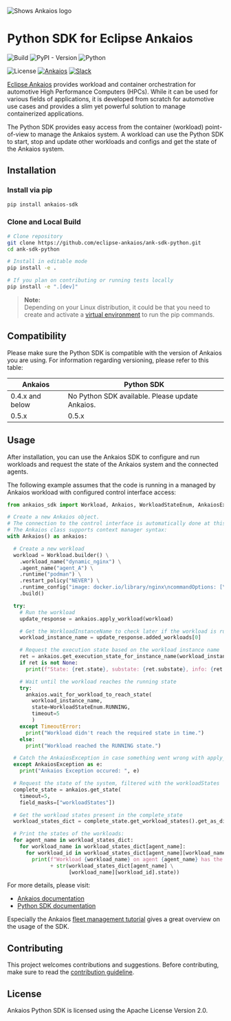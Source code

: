 <picture style="padding-bottom: 1em;">
  <source media="(prefers-color-scheme: dark)" srcset="https://raw.githubusercontent.com/eclipse-ankaios/ankaios/refs/heads/main/logo/Ankaios__logo_for_dark_bgrd_clipped.png">
  <source media="(prefers-color-scheme: light)" srcset="https://raw.githubusercontent.com/eclipse-ankaios/ankaios/refs/heads/main/logo/Ankaios__logo_for_light_bgrd_clipped.png">
  <img alt="Shows Ankaios logo" src="https://raw.githubusercontent.com/eclipse-ankaios/ankaios/refs/heads/main/logo/Ankaios__logo_for_light_bgrd_clipped.png">
</picture>

# Python SDK for Eclipse Ankaios

![Build](https://github.com/eclipse-ankaios/ank-sdk-python/actions/workflows/build.yml/badge.svg?job=build)
![PyPI - Version](https://img.shields.io/pypi/v/ankaios_sdk)
![Python](https://img.shields.io/badge/python-3.9%20|%203.10%20|%203.11%20|%203.12%20|%203.13-blue)

![License](https://img.shields.io/badge/license-Apache%202.0-blue)
[![Ankaios](https://img.shields.io/badge/main_project-repo-blue)](https://github.com/eclipse-ankaios/ankaios)
[![Slack](https://img.shields.io/badge/slack-join-blue?logo=slack)](https://join.slack.com/t/ankaios/shared_invite/zt-2inyhbehh-iVp3YZD09VIgybv8D1gDpQ)

[Eclipse Ankaios](https://github.com/eclipse-ankaios/ankaios) provides workload and container orchestration for automotive
High Performance Computers (HPCs). While it can be used for various fields of
applications, it is developed from scratch for automotive use cases and provides
a slim yet powerful solution to manage containerized applications.

The Python SDK provides easy access from the container (workload) point-of-view
to manage the Ankaios system. A workload can use the Python SDK to start, stop and
update other workloads and configs and get the state of the Ankaios system.

## Installation

### Install via pip

```sh
pip install ankaios-sdk
```

### Clone and Local Build

```sh
# Clone repository
git clone https://github.com/eclipse-ankaios/ank-sdk-python.git
cd ank-sdk-python

# Install in editable mode
pip install -e .

# If you plan on contributing or running tests locally
pip install -e ".[dev]"
```

> **Note:**  
> Depending on your Linux distribution, it could be that you need to create and activate a [virtual environment](https://docs.python.org/3/library/venv.html) to run the pip commands.

## Compatibility

Please make sure the Python SDK is compatible with the version of Ankaios you are using. For information regarding versioning, please refer to this table:

| Ankaios    | Python SDK |
| -------- | ------- |
| 0.4.x and below | No Python SDK available. Please update Ankaios. |
| 0.5.x | 0.5.x     |

## Usage

After installation, you can use the Ankaios SDK to configure and run workloads and request
the state of the Ankaios system and the connected agents.

The following example assumes that the code is running in a managed by
Ankaios workload with configured control interface access:

```python
from ankaios_sdk import Workload, Ankaios, WorkloadStateEnum, AnkaiosException

# Create a new Ankaios object.
# The connection to the control interface is automatically done at this step.
# The Ankaios class supports context manager syntax:
with Ankaios() as ankaios:

  # Create a new workload
  workload = Workload.builder() \
    .workload_name("dynamic_nginx") \
    .agent_name("agent_A") \
    .runtime("podman") \
    .restart_policy("NEVER") \
    .runtime_config("image: docker.io/library/nginx\ncommandOptions: [\"-p\", \"8080:80\"]") \
    .build()

  try:
    # Run the workload
    update_response = ankaios.apply_workload(workload)

    # Get the WorkloadInstanceName to check later if the workload is running
    workload_instance_name = update_response.added_workloads[0]

    # Request the execution state based on the workload instance name
    ret = ankaios.get_execution_state_for_instance_name(workload_instance_name)
    if ret is not None:
      print(f"State: {ret.state}, substate: {ret.substate}, info: {ret.additional_info}")

    # Wait until the workload reaches the running state
    try:
      ankaios.wait_for_workload_to_reach_state(
        workload_instance_name,
        state=WorkloadStateEnum.RUNNING,
        timeout=5
        )
    except TimeoutError:
      print("Workload didn't reach the required state in time.")
    else:
      print("Workload reached the RUNNING state.")

  # Catch the AnkaiosException in case something went wrong with apply_workload
  except AnkaiosException as e:
    print("Ankaios Exception occured: ", e)

  # Request the state of the system, filtered with the workloadStates
  complete_state = ankaios.get_state(
    timeout=5,
    field_masks=["workloadStates"])

  # Get the workload states present in the complete_state
  workload_states_dict = complete_state.get_workload_states().get_as_dict()

  # Print the states of the workloads:
  for agent_name in workload_states_dict:
    for workload_name in workload_states_dict[agent_name]:
      for workload_id in workload_states_dict[agent_name][workload_name]:
        print(f"Workload {workload_name} on agent {agent_name} has the state "
              + str(workload_states_dict[agent_name] \
                    [workload_name][workload_id].state))
```

For more details, please visit:
* [Ankaios documentation](https://eclipse-ankaios.github.io/ankaios/latest/)
* [Python SDK documentation](https://eclipse-ankaios.github.io/ank-sdk-python/)

Especially the Ankaios [fleet management tutorial](https://eclipse-ankaios.github.io/ankaios/latest/usage/tutorial-fleet-management/) gives a great overview on the usage of the SDK.

## Contributing

This project welcomes contributions and suggestions. Before contributing, make sure to read the
[contribution guideline](https://github.com/eclipse-ankaios/ank-sdk-python/blob/main/CONTRIBUTING.md).

## License

Ankaios Python SDK is licensed using the Apache License Version 2.0.
